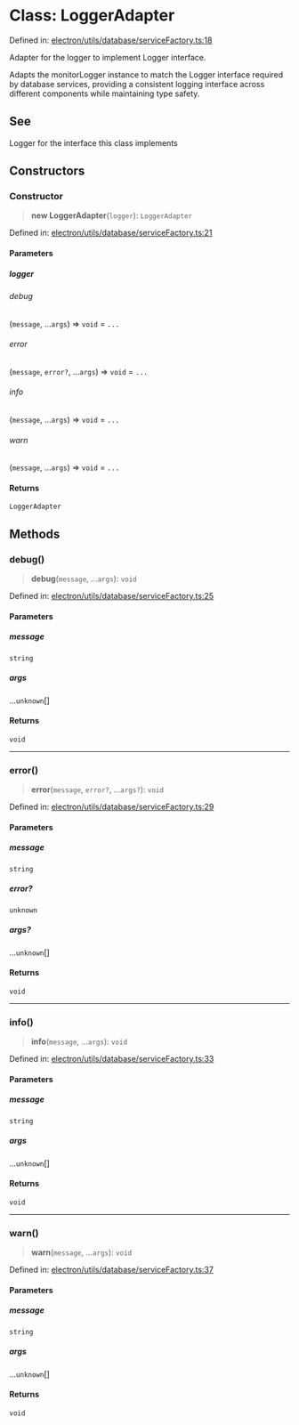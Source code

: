 # Class: LoggerAdapter

Defined in: [electron/utils/database/serviceFactory.ts:18](https://github.com/Nick2bad4u/Uptime-Watcher/blob/8a1973382d5fe14c52996ecda381894eb7ecd4a6/electron/utils/database/serviceFactory.ts#L18)

Adapter for the logger to implement Logger interface.

Adapts the monitorLogger instance to match the Logger interface required
by database services, providing a consistent logging interface across
different components while maintaining type safety.

## See

Logger for the interface this class implements

## Constructors

### Constructor

> **new LoggerAdapter**(`logger`): `LoggerAdapter`

Defined in: [electron/utils/database/serviceFactory.ts:21](https://github.com/Nick2bad4u/Uptime-Watcher/blob/8a1973382d5fe14c52996ecda381894eb7ecd4a6/electron/utils/database/serviceFactory.ts#L21)

#### Parameters

##### logger

###### debug

(`message`, ...`args`) => `void` = `...`

###### error

(`message`, `error?`, ...`args`) => `void` = `...`

###### info

(`message`, ...`args`) => `void` = `...`

###### warn

(`message`, ...`args`) => `void` = `...`

#### Returns

`LoggerAdapter`

## Methods

### debug()

> **debug**(`message`, ...`args`): `void`

Defined in: [electron/utils/database/serviceFactory.ts:25](https://github.com/Nick2bad4u/Uptime-Watcher/blob/8a1973382d5fe14c52996ecda381894eb7ecd4a6/electron/utils/database/serviceFactory.ts#L25)

#### Parameters

##### message

`string`

##### args

...`unknown`[]

#### Returns

`void`

***

### error()

> **error**(`message`, `error?`, ...`args?`): `void`

Defined in: [electron/utils/database/serviceFactory.ts:29](https://github.com/Nick2bad4u/Uptime-Watcher/blob/8a1973382d5fe14c52996ecda381894eb7ecd4a6/electron/utils/database/serviceFactory.ts#L29)

#### Parameters

##### message

`string`

##### error?

`unknown`

##### args?

...`unknown`[]

#### Returns

`void`

***

### info()

> **info**(`message`, ...`args`): `void`

Defined in: [electron/utils/database/serviceFactory.ts:33](https://github.com/Nick2bad4u/Uptime-Watcher/blob/8a1973382d5fe14c52996ecda381894eb7ecd4a6/electron/utils/database/serviceFactory.ts#L33)

#### Parameters

##### message

`string`

##### args

...`unknown`[]

#### Returns

`void`

***

### warn()

> **warn**(`message`, ...`args`): `void`

Defined in: [electron/utils/database/serviceFactory.ts:37](https://github.com/Nick2bad4u/Uptime-Watcher/blob/8a1973382d5fe14c52996ecda381894eb7ecd4a6/electron/utils/database/serviceFactory.ts#L37)

#### Parameters

##### message

`string`

##### args

...`unknown`[]

#### Returns

`void`
